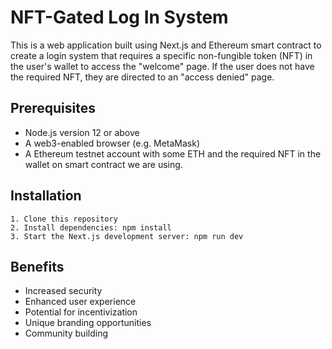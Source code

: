 # NFT-Gated Log In System

This is a web application built using Next.js and Ethereum smart contract to create a login system that requires a specific non-fungible token (NFT) in the user's wallet to access the "welcome" page. If the user does not have the required NFT, they are directed to an "access denied" page.

## Prerequisites

- Node.js version 12 or above
- A web3-enabled browser (e.g. MetaMask)
- A Ethereum testnet account with some ETH and the required NFT in the wallet on smart contract we are using.


## Installation

    1. Clone this repository
    2. Install dependencies: npm install
    3. Start the Next.js development server: npm run dev

## Benefits

- Increased security
- Enhanced user experience
- Potential for incentivization
- Unique branding opportunities
- Community building

